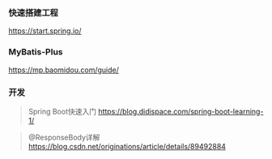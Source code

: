### 快速搭建工程

https://start.spring.io/

###  MyBatis-Plus

https://mp.baomidou.com/guide/

### 开发

> Spring Boot快速入门 https://blog.didispace.com/spring-boot-learning-1/

> @ResponseBody详解  https://blog.csdn.net/originations/article/details/89492884